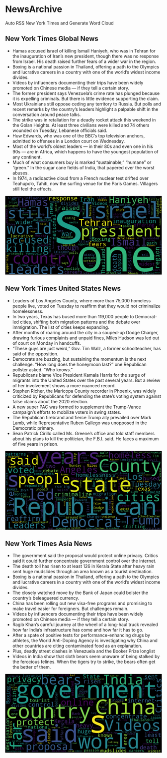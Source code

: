 # NewsArchive
Auto RSS New York Times and Generate Word Cloud

## New York Times Global News
* Hamas accused Israel of killing Ismail Haniyeh, who was in Tehran for the inauguration of Iran’s new president, though there was no response from Israel. His death raised further fears of a wider war in the region.
* Boxing is a national passion in Thailand, offering a path to the Olympics and lucrative careers in a country with one of the world’s widest income divides.
* Videos by influencers documenting their trips have been widely promoted on Chinese media — if they tell a certain story.
* The former president says Venezuela’s crime rate has plunged because it is expelling criminals. But there is little evidence supporting the claim.
* Most Ukrainians still oppose ceding any territory to Russia. But polls and recent remarks by the country’s leaders highlight a palpable shift in the conversation around peace talks.
* The strike was in retaliation for a deadly rocket attack this weekend in the Golan Heights. At least three civilians were killed and 74 others wounded on Tuesday, Lebanese officials said.
* Huw Edwards, who was one of the BBC’s top television anchors, admitted to offenses in a London court on Wednesday.
* Most of the world’s oldest leaders — in their 80s and even one in his 90s — are in Africa, which happens to have the youngest population of any continent.
* Much of what consumers buy is marked “sustainable,” “humane” or “green.” In the sugar cane fields of India, that papered over the worst abuses.
* In 1974, a radioactive cloud from a French nuclear test drifted over Teahupo’o, Tahiti, now the surfing venue for the Paris Games. Villagers still feel the effects.

![Global](./global.png)
## New York Times United States News
* Leaders of Los Angeles County, where more than 75,000 homeless people live, voted on Tuesday to reaffirm that they would not criminalize homelessness.
* In two years, Texas has bused more than 119,000 people to Democrat-led cities, shifting both migration patterns and the debate over immigration. The list of cities keeps expanding.
* After months of roaring around the city in a souped-up Dodge Charger, drawing furious complaints and unpaid fines, Miles Hudson was led out of court on Monday in handcuffs.
* “These guys are just weird,” Gov. Tim Walz, a former schoolteacher, has said of the opposition.
* Democrats are buzzing, but sustaining the momentum is the next challenge. “How long does the honeymoon last?” one Republican pollster asked. “Who knows.”
* Republicans blame Vice President Kamala Harris for the surge of migrants into the United States over the past several years. But a review of her involvement shows a more nuanced record.
* Stephen Richer, the Maricopa County recorder in Phoenix, was widely criticized by Republicans for defending the state’s voting system against false claims about the 2020 election.
* A new super PAC was formed to supplement the Trump-Vance campaign’s efforts to mobilize voters in swing states.
* The Republican firebrand and fierce Trump ally prevailed over Mark Lamb, while Representative Ruben Gallego was unopposed in the Democratic primary.
* Sean Patrick Cirillo called Ms. Greene’s office and told staff members about his plans to kill the politician, the F.B.I. said. He faces a maximum of five years in prison.

![US](./usnews.png)
## New York Times Asia News
* The government said the proposal would protect online privacy. Critics said it could further concentrate government control over the internet.
* The death toll has risen to at least 126 in Kerala State after heavy rain sent huge mudslides through an area known as a tourist destination.
* Boxing is a national passion in Thailand, offering a path to the Olympics and lucrative careers in a country with one of the world’s widest income divides.
* The closely watched move by the Bank of Japan could bolster the country’s beleaguered currency.
* China has been rolling out new visa-free programs and promising to make travel easier for foreigners. But challenges remain.
* Videos by influencers documenting their trips have been widely promoted on Chinese media — if they tell a certain story.
* Ragib Khan’s careful journey at the wheel of a long-haul truck revealed how far India’s infrastructure has come and how far it has to go.
* After a spate of positive tests for performance-enhancing drugs by athletes, the World Anti-Doping Agency is investigating why China and other countries are citing contaminated food as an explanation.
* Plus, deadly street clashes in Venezuela and the Booker Prize longlist
* Videos in India show that sloth bears seem unaware of being stalked by the ferocious felines. When the tigers try to strike, the bears often get the better of them.

![Asian](./asian.png)
